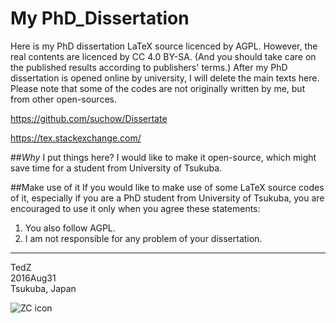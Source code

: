 # My PhD_Dissertation 

Here is my PhD dissertation LaTeX source licenced by AGPL. 
However, the real contents are licenced by CC 4.0 BY-SA. (And you should take care on the published results according to publishers' terms.)
After my PhD dissertation is opened online by university, I will delete the main texts here. 
Please note that some of the codes are not originally written by me, but from other open-sources. 

https://github.com/suchow/Dissertate

https://tex.stackexchange.com/

##*Why* I put things here? 
I would like to make it open-source, which might save time for a student from University of Tsukuba. 


##Make use of it
If you would like to make use of some LaTeX source codes of it, especially if you are a PhD student from University of Tsukuba, you are encouraged to use it only when you agree these statements: 

1.  You also follow AGPL. 
2.  I am not responsible for any problem of your dissertation. 

-------------
TedZ  
2016Aug31  
Tsukuba, Japan

![ZC icon](http://chaozhang.webs.com/Capture.JPG)

